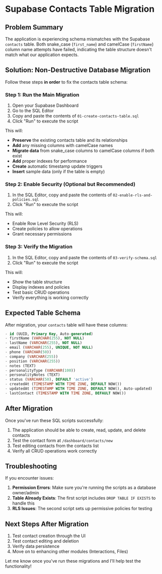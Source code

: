 # Supabase Contacts Table Migration

## Problem Summary
The application is experiencing schema mismatches with the Supabase `contacts` table. Both snake_case (`first_name`) and camelCase (`firstName`) column name attempts have failed, indicating the table structure doesn't match what our application expects.

## Solution: Non-Destructive Database Migration

Follow these steps **in order** to fix the contacts table schema:

### Step 1: Run the Main Migration
1. Open your Supabase Dashboard
2. Go to the SQL Editor
3. Copy and paste the contents of `01-create-contacts-table.sql`
4. Click "Run" to execute the script

This will:
- **Preserve** the existing contacts table and its relationships
- **Add** any missing columns with camelCase names
- **Migrate data** from snake_case columns to camelCase columns if both exist
- **Add** proper indexes for performance
- **Create** automatic timestamp update triggers
- **Insert** sample data (only if the table is empty)

### Step 2: Enable Security (Optional but Recommended)
1. In the SQL Editor, copy and paste the contents of `02-enable-rls-and-policies.sql`
2. Click "Run" to execute the script

This will:
- Enable Row Level Security (RLS)
- Create policies to allow operations
- Grant necessary permissions

### Step 3: Verify the Migration
1. In the SQL Editor, copy and paste the contents of `03-verify-schema.sql`
2. Click "Run" to execute the script

This will:
- Show the table structure
- Display indexes and policies
- Test basic CRUD operations
- Verify everything is working correctly

## Expected Table Schema
After migration, your `contacts` table will have these columns:

```sql
- id (UUID, Primary Key, Auto-generated)
- firstName (VARCHAR(255), NOT NULL)
- lastName (VARCHAR(255), NOT NULL) 
- email (VARCHAR(255), UNIQUE, NOT NULL)
- phone (VARCHAR(50))
- company (VARCHAR(255))
- position (VARCHAR(255))
- notes (TEXT)
- personalityType (VARCHAR(100))
- personalityNotes (TEXT)
- status (VARCHAR(50), DEFAULT 'active')
- createdAt (TIMESTAMP WITH TIME ZONE, DEFAULT NOW())
- updatedAt (TIMESTAMP WITH TIME ZONE, DEFAULT NOW(), Auto-updated)
- lastContact (TIMESTAMP WITH TIME ZONE, DEFAULT NOW())
```

## After Migration
Once you've run these SQL scripts successfully:

1. The application should be able to create, read, update, and delete contacts
2. Test the contact form at `/dashboard/contacts/new`
3. Test editing contacts from the contacts list
4. Verify all CRUD operations work correctly

## Troubleshooting
If you encounter issues:

1. **Permission Errors**: Make sure you're running the scripts as a database owner/admin
2. **Table Already Exists**: The first script includes `DROP TABLE IF EXISTS` to handle this
3. **RLS Issues**: The second script sets up permissive policies for testing

## Next Steps After Migration
1. Test contact creation through the UI
2. Test contact editing and deletion
3. Verify data persistence
4. Move on to enhancing other modules (Interactions, Files)

Let me know once you've run these migrations and I'll help test the functionality!
